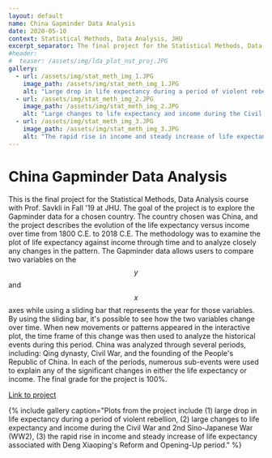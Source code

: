 ```yaml
---
layout: default
name: China Gapminder Data Analysis
date: 2020-05-10
context: Statistical Methods, Data Analysis, JHU
excerpt_separator: The final project for the Statistical Methods, Data Analysis (EN.625.603.85.FA19) course, utilizing data analysis methods to analyze China's Gapminder data.
#header:
#  teaser: /assets/img/lda_plot_nut_proj.JPG
gallery:
  - url: /assets/img/stat_meth_img_1.JPG
    image_path: /assets/img/stat_meth_img_1.JPG
    alt: "Large drop in life expectancy during a period of violent rebellion."
  - url: /assets/img/stat_meth_img_2.JPG
    image_path: /assets/img/stat_meth_img_2.JPG
    alt: "Large changes to life expectancy and income during the Civil War and 2nd Sino-Japanese War (WW2)."
  - url: /assets/img/stat_meth_img_3.JPG
    image_path: /assets/img/stat_meth_img_3.JPG
    alt: "The rapid rise in income and steady increase of life expectancy associated with Deng Xiaoping's Reform and Opening-Up period."
---
```

# China Gapminder Data Analysis

This is the final project for the Statistical Methods, Data Analysis course with Prof. Savkli in Fall '19 at JHU. The goal of the project is to explore the Gapminder data for a chosen country. The country chosen was China, and the project describes the evolution of the life expectancy versus income over time from 1800 C.E. to 2018 C.E. The methodology was to examine the plot of life expectancy against income through time and to analyze closely any changes in the pattern. The Gapminder data allows users to compare two variables on the $$y$$ and $$x$$ axes while using a sliding bar that represents the year for those variables. By using the sliding bar, it's possible to see how the two variables change over time. When new movements or patterns appeared in the interactive plot, the time frame of this change was then used to analyze the historical events during this period. China was analyzed through several periods, including: Qing dynasty, Civil War, and the founding of the People's Republic of China. In each of the periods, numerous sub-events were used to explain any of the significant changes in either the life expectancy or income. The final grade for the project is 100%.

[Link to project](https://github.com/qzyu999/statistical-methods-and-data-analysis-jhu-fall-19/blob/master/project/project_yu.pdf)

{% include gallery caption="Plots from the project include (1) large drop in life expectancy during a period of violent rebellion, (2) large changes to life expectancy and income during the Civil War and 2nd Sino-Japanese War (WW2), (3) the rapid rise in income and steady increase of life expectancy associated with Deng Xiaoping's Reform and Opening-Up period." %}
